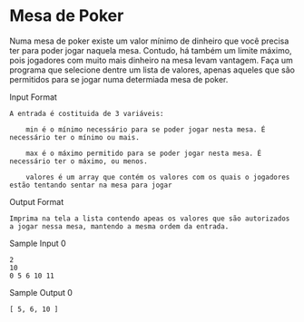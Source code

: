 # Mesa de Poker

Numa mesa de poker existe um valor mínimo de dinheiro que você precisa ter para poder jogar naquela mesa. Contudo, há também um limite máximo, pois jogadores com muito mais dinheiro na mesa levam vantagem. Faça um programa que selecione dentre um lista de valores, apenas aqueles que são permitidos para se jogar numa determiada mesa de poker.

Input Format

    A entrada é costituida de 3 variáveis:

        min é o mínimo necessário para se poder jogar nesta mesa. É necessário ter o mínimo ou mais.

        max é o máximo permitido para se poder jogar nesta mesa. É necessário ter o máximo, ou menos.

        valores é um array que contém os valores com os quais o jogadores estão tentando sentar na mesa para jogar


Output Format

    Imprima na tela a lista contendo apeas os valores que são autorizados a jogar nessa mesa, mantendo a mesma ordem da entrada.

Sample Input 0

    2
    10
    0 5 6 10 11

Sample Output 0

    [ 5, 6, 10 ]